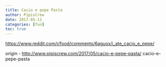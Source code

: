 ```yaml
---
title: Cacio e pepe Pasta
author: PipisCrew
date: 2017-05-11
categories: [fun]
toc: true
---
```


https://www.reddit.com/r/food/comments/6aguox/i_ate_cacio_e_pepe/

origin - http://www.pipiscrew.com/2017/05/cacio-e-pepe-pasta/ cacio-e-pepe-pasta
